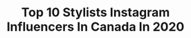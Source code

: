 ---
title: Top 10 Stylists Instagram Influencers In Canada In 2020
description: >-
  Find top stylists Instagram influencers in Canada in 2020. Most popular hashtags: #ad #halloween #sponsored.
platform: Instagram
hits: 185
text_top: Analyze the most popular Instagram influencers on inBeat.
text_bottom: Our search engine has 185 Instagram influencers like this in Canada for you to contact.
profiles:
  - username: "claudianovoa_01"
    fullname: >-
      CLAUDIA NOVOA
    bio: >-
      Stylist | @claudian_stylist X X l l l BE A LIGHT IN THIS WORLD💫
    location: "Canada"
    followers: 17955
    engagement: 451
    commentsToLikes: 0.596824
    id: ck14gykaa7nmo0i19t2t29tou
    verified: false
    hashtags: "#downtown, #calaveras, #cloudscape, #halloween"
  - username: "ericaonfashion"
    fullname: >-
      Erica Wark
    bio: >-
      Talking and sharing everything fashion. Celebrity Stylist. Fashion Expert.
    location: "Canada"
    followers: 38860
    engagement: 234
    commentsToLikes: 0.091601
    id: ck14h64zz8q5z0i19y8u8wbpl
    verified: false
    hashtags: "#styletips, #warkit, #ad, #denim"
  - username: "styleconceptblog"
    fullname: >-
      SC BY ELENA | CANADIAN BLOGGER
    bio: >-
      𝕋𝕠𝕣𝕠𝕟𝕥𝕠 ⁣FASHION ★ BEAUTY ★ LIFESTYLE Home + Fashion Stylist and Content Creator Inquiries ✉️ style.concept.hd@gmail.com ⇩ THE LATEST 👩🏼‍💻
    location: "Canada"
    followers: 20979
    engagement: 288
    commentsToLikes: 0.236058
    id: ck5cdo8vzjho50i111icuxhgi
    verified: false
    hashtags: "#gorgeousgrowth, #liketkit, #diyprojects, #viviscaljourney"
  - username: "shann.hardy"
    fullname: >-
      Shannon Hardy
    bio: >-
      ☆ Ryerson Fashion Design Grad ☆ Designer • Stylist ☆ 💍 @sir.jasonhardy
    location: "Canada"
    followers: 3325
    engagement: 1058
    commentsToLikes: 0.430886
    id: ck5zu70ma1sz10i14xj1wr3nm
    verified: false
    hashtags: "#tagtowin, #gifted, #supportlocal, #ariaclothingboutique"
  - username: "styledbyamrita"
    fullname: >-
      Amrita | Wardrobe Stylist
    bio: >-
      LA | Vancouver Published Wardrobe Stylist | Personal Shopper | PR Styledbyamrita@gmail.com 🐶 @charliethecavapooh
    location: "Canada"
    followers: 13776
    engagement: 644
    commentsToLikes: 0.057976
    id: ck15pzh1f0ec70i19leafodw0
    verified: false
    hashtags: "#bebebabe, #cozyvibes"
  - username: "luna_horror"
    fullname: >-
      𝕮𝖆𝖗𝖎𝖘𝖘𝖆 🌙
    bio: >-
      ✨Hi kids. Do you like violence?✨ ✨Glorified garbage collector. ✨Licensed hair colourist / stylist
    location: "Canada"
    followers: 17868
    engagement: 495
    commentsToLikes: 0.047793
    id: ckaoulbw70rkx0i78gy6ly14q
    verified: false
    hashtags: "#horrormovies, #horrorhome, #horrorfan, #vhs"
  - username: "kristenmcgowan"
    fullname: >-
      Kristen McGowan
    bio: >-
      💁🏼‍♀️🏠🔨 Interior Stylist + YouTuber YouTube: Kristen McGowan Business inquiries: digitmgmt@gmail.com Blog: www.kristenmcgowan.com
    location: "Canada"
    followers: 191805
    engagement: 829
    commentsToLikes: 0.007585
    id: ck5py2eu9tzot0i11krym6sfk
    verified: false
    hashtags: "#onemorocco, #ad, #blackouttuesday, #ourarticle"
  - username: "alexiedesjean"
    fullname: >-
      Alexie Desjean ☾
    bio: >-
      •Barbière/Styliste chez Jimlebarbier •Pour un rendez-vous 👇🏼
    location: "Canada"
    followers: 10004
    engagement: 778
    commentsToLikes: 0.045185
    id: ckf5lfb5kpdcs0j23q8fybbkx
    verified: false
    hashtags: ""
  - username: "blondehanes"
    fullname: >-
      sara wells • toronto blogger
    bio: >-
      Effortless & Affordable Style ✨ Wife 💞 Mama to Poppy🤱🏼Rescue Dogs 🐾 E-comm Stylist👗 @urbanplanet 📍Toronto ⬇️ My GAD Story ⬇️ #whatsarawears
    location: "Canada"
    followers: 6423
    engagement: 788
    commentsToLikes: 0.202421
    id: ck14hujp9c7nx0i19asz7qr08
    verified: false
    hashtags: "#poppyjoywells, #whatsarawears, #gifted, #loveyourstretchmarks"
  - username: "jennabitovenaumovich"
    fullname: >-
      Jenna Bitove Naumovich
    bio: >-
      Personal Shopper & Stylist ❤️
    location: "Canada"
    followers: 17265
    engagement: 366
    commentsToLikes: 0.056961
    id: ck137xel1diye0i197tz0xm9d
    verified: false
    hashtags: "#cafa, #wearcanadian, #legallyblonde, #happyhalloween"
---